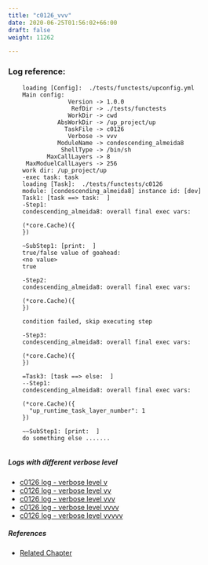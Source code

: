 ```yaml
---
title: "c0126_vvv"
date: 2020-06-25T01:56:02+66:00
draft: false
weight: 11262

---
```


### Log reference: <no value>

```
    loading [Config]:  ./tests/functests/upconfig.yml
    Main config:
                 Version -> 1.0.0
                  RefDir -> ./tests/functests
                 WorkDir -> cwd
              AbsWorkDir -> /up_project/up
                TaskFile -> c0126
                 Verbose -> vvv
              ModuleName -> condescending_almeida8
               ShellType -> /bin/sh
           MaxCallLayers -> 8
     MaxModuelCallLayers -> 256
    work dir: /up_project/up
    -exec task: task
    loading [Task]:  ./tests/functests/c0126
    module: [condescending_almeida8] instance id: [dev]
    Task1: [task ==> task:  ]
    -Step1:
    condescending_almeida8: overall final exec vars:
    
    (*core.Cache)({
    })
    
    ~SubStep1: [print:  ]
    true/false value of goahead:
    <no value>
    true
    
    -Step2:
    condescending_almeida8: overall final exec vars:
    
    (*core.Cache)({
    })
    
    condition failed, skip executing step 
    
    -Step3:
    condescending_almeida8: overall final exec vars:
    
    (*core.Cache)({
    })
    
    =Task3: [task ==> else:  ]
    --Step1:
    condescending_almeida8: overall final exec vars:
    
    (*core.Cache)({
      "up_runtime_task_layer_number": 1
    })
    
    ~~SubStep1: [print:  ]
    do something else .......
    
```

##### Logs with different verbose level
* [c0126 log - verbose level v](../../logs/c0126_v)
* [c0126 log - verbose level vv](../../logs/c0126_vv)
* [c0126 log - verbose level vvv](../../logs/c0126_vvv)
* [c0126 log - verbose level vvvv](../../logs/c0126_vvvv)
* [c0126 log - verbose level vvvvv](../../logs/c0126_vvvvv)

##### References
* [Related Chapter](../../flow-controll/c0126)
